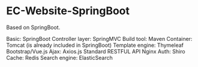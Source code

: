 # EC-Website-SpringBoot
Based on SpringBoot.

Basic: SpringBoot
Controller layer: SpringMVC
Build tool: Maven
Container: Tomcat (is already included in SpringBoot)
Template engine: Thymeleaf
Bootstrap/Vue.js
Ajax: Axios.js
Standard RESTFUL API
Nginx
Auth: Shiro
Cache: Redis
Search engine: ElasticSearch
